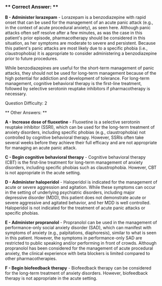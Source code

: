 ### ** Correct Answer: **

**B - Administer lorazepam** - Lorazepam is a benzodiazepine with rapid onset that can be used for the management of an acute panic attack (e.g., in the context of acute procedural anxiety), as seen here. Although panic attacks often self resolve after a few minutes, as was the case in this patient's prior episode, pharmacotherapy should be considered in this situation, as her symptoms are moderate to severe and persistent. Because this patient's panic attacks are most likely due to a specific phobia (i.e., claustrophobia) it is appropriate to consider administering a benzodiazepine prior to future procedures.

While benzodiazepines are useful for the short-term management of panic attacks, they should not be used for long-term management because of the high potential for addiction and development of tolerance. For long-term management, cognitive behavioral therapy is the first-line treatment, followed by selective serotonin reuptake inhibitors if pharmacotherapy is necessary.

Question Difficulty: 2

** Other Answers: **

**A - Increase dose of fluoxetine** - Fluoxetine is a selective serotonin reuptake inhibitor (SSRI), which can be used for the long-term treatment of anxiety disorders, including specific phobias (e.g., claustrophobia) not controlled by cognitive behavioral therapy. However, SSRIs often take several weeks before they achieve their full efficacy and are not appropriate for managing an acute panic attack.

**C - Begin cognitive behavioral therapy** - Cognitive behavioral therapy (CBT) is the first-line treatment for long-term management of anxiety disorders, including specific phobias such as claustrophobia. However, CBT is not appropriate in the acute setting.

**D - Administer haloperidol** - Haloperidol is indicated for the management of acute or severe aggression and agitation. While these symptoms can occur in the setting of underlying psychiatric disorders, including major depressive disorder (MDD), this patient does not demonstrate acute or severe aggressive and agitated behavior, and her MDD is well controlled. Haloperidol is not indicated for the treatment of acute panic attacks or specific phobias.

**E - Administer propranolol** - Propranolol can be used in the management of performance-only social anxiety disorder (SAD), which can manifest with symptoms of anxiety (e.g., palpitations, diaphoresis), similar to what is seen in this patient. However, the symptoms in performance-only SAD are restricted to public speaking and/or performing in front of crowds. Although propranolol has been considered for the management of acute procedural anxiety, the clinical experience with beta blockers is limited compared to other pharmacotherapies.

**F - Begin biofeedback therapy** - Biofeedback therapy can be considered for the long-term treatment of anxiety disorders. However, biofeedback therapy is not appropriate in the acute setting.

